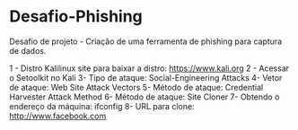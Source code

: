 # Desafio-Phishing
Desafio de projeto - Criação de uma ferramenta de phishing para captura de dados.


1 - Distro Kalilinux
       site para baixar a distro: https://www.kali.org
    2 - Acessar o Setoolkit no Kali
    3- Tipo de ataque: Social-Engineering Attacks
    4- Vetor de ataque: Web Site Attack Vectors
    5- Método de ataque: Credential Harvester Attack Method 
    6- Método de ataque: Site Cloner
    7- Obtendo o endereço da máquina: ifconfig
    8- URL para clone: http://www.facebook.com
